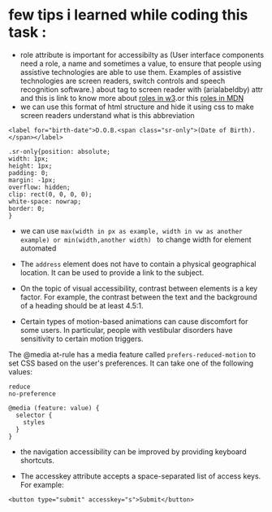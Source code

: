 # few tips i learned while coding this task :
- role attribute is important for accessibilty as (User interface components need a role, a name and sometimes a value, to ensure that people using assistive technologies are able to use them. Examples of assistive technologies are screen readers, switch controls and speech recognition software.) about tag to screen reader with (arialabeldby) attr 
and this is link to know more about [roles in w3](https://www.w3schools.com/accessibility/accessibility_role_name_value.php).or this [roles in MDN](https://developer.mozilla.org/en-US/docs/Web/Accessibility/ARIA/Roles)
- we can use this format of html structure and hide it using css to make screen readers understand what is this abbreviation 
 
 ```
 <label for="birth-date">D.O.B.<span class="sr-only">(Date of Birth).</span></label>
 ```
 
 ```
.sr-only{position: absolute;
width: 1px;
height: 1px;
padding: 0;
margin: -1px;
overflow: hidden;
clip: rect(0, 0, 0, 0);
white-space: nowrap;
border: 0;
}
```
 
- we can use `max(width in px as example, width in vw as another example) or min(width,another width) ` to change width for element automated 

- The `address` element does not have to contain a physical geographical location. It can be used to provide a link to the subject.

- On the topic of visual accessibility, contrast between elements is a key factor. For example, the contrast between the text and the background of a heading should be at least 4.5:1.

- Certain types of motion-based animations can cause discomfort for some users. In particular, people with vestibular disorders have sensitivity to certain motion triggers.

The @media at-rule has a media feature called `prefers-reduced-motion` to set CSS based on the user's preferences. It can take one of the following values:

```
reduce
no-preference
```
    
```
@media (feature: value) {
  selector {
    styles
  }
}
```

- the navigation accessibility can be improved by providing keyboard shortcuts.

- The accesskey attribute accepts a space-separated list of access keys. For example:

```
<button type="submit" accesskey="s">Submit</button>
```
